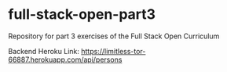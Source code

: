 # full-stack-open-part3
Repository for part 3 exercises of the Full Stack Open Curriculum

Backend Heroku Link: https://limitless-tor-66887.herokuapp.com/api/persons
